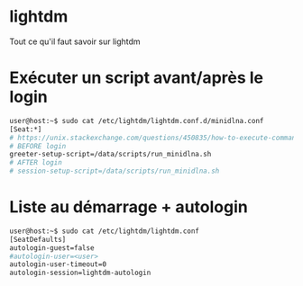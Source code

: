 # lightdm

Tout ce qu'il faut savoir sur lightdm

# Exécuter un script avant/après le login
```sh
user@host:~$ sudo cat /etc/lightdm/lightdm.conf.d/minidlna.conf 
[Seat:*]
# https://unix.stackexchange.com/questions/450835/how-to-execute-command-before-user-login-on-linux/450836#450836
# BEFORE login
greeter-setup-script=/data/scripts/run_minidlna.sh
# AFTER login
# session-setup-script=/data/scripts/run_minidlna.sh
```

# Liste au démarrage + autologin
```sh
user@host:~$ sudo cat /etc/lightdm/lightdm.conf
[SeatDefaults]
autologin-guest=false
#autologin-user=<user>
autologin-user-timeout=0
autologin-session=lightdm-autologin
```
